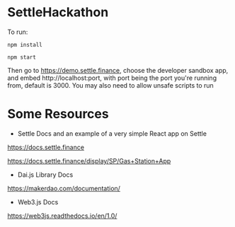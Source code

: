 # SettleHackathon

To run: 

`npm install`

`npm start`

Then go to https://demo.settle.finance, choose the developer sandbox app, and embed http://localhost:port, with port being the port you're running from, default is 3000. You may also need to allow unsafe scripts to run



# Some Resources

- Settle Docs and an example of a very simple React app on Settle

https://docs.settle.finance

https://docs.settle.finance/display/SP/Gas+Station+App


- Dai.js Library Docs

https://makerdao.com/documentation/


- Web3.js Docs

https://web3js.readthedocs.io/en/1.0/
